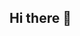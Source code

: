 ## Hi there 👋




<!--START_SECTION:waka-->
<!--END_SECTION:waka-->

<!--START_SECTION:waka-weekly-->
<!--END_SECTION:waka-weekly-->
